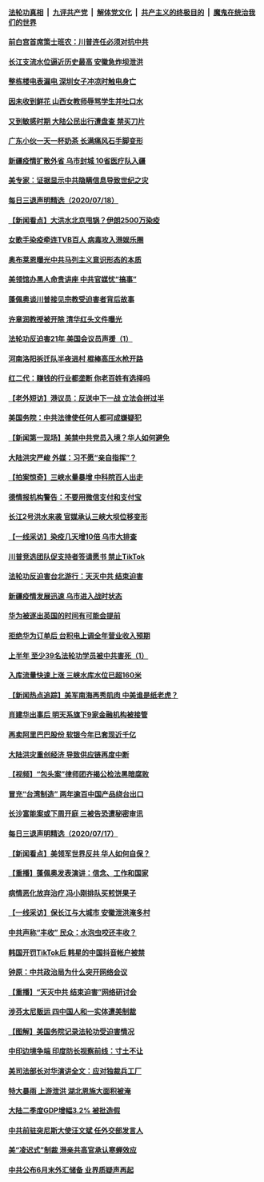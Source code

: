 ####  [法轮功真相](../../../../basic/blob/master/README.md?t=07191702) &nbsp;|&nbsp; [九评共产党](../../../../9ping.md/blob/master/README.md?t=07191702) &nbsp;|&nbsp; [解体党文化](../../../../jtdwh.md/blob/master/README.md?t=07191702)  &nbsp;|&nbsp; [共产主义的终极目的](../../../../gczydzjmd.md/blob/master/README.md?t=07191702) &nbsp;|&nbsp; [魔鬼在统治我们的世界](../../../../mgztzwmdsj.md/blob/master/README.md?t=07191702) 

#### [前白宫首席策士班农：川普连任必须对抗中共](../pages/nsc413/n12266511.md?t=07191702) 

#### [长江支流水位逼近历史最高 安徽急炸坝泄洪](../pages/nsc413/n12266809.md?t=07191702) 

#### [整栋楼电表漏电 深圳女子冲凉时触电身亡](../pages/nsc413/n12266996.md?t=07191702) 

#### [因未收到鲜花 山西女教师辱骂学生并吐口水](../pages/nsc413/n12266921.md?t=07191702) 

#### [又到敏感时期 大陆公民出行遭盘查 禁买刀片](../pages/nsc413/n12266810.md?t=07191702) 

#### [广东小伙一天一杯奶茶 长满痛风石手脚变形](../pages/nsc413/n12266838.md?t=07191702) 


#### [新疆疫情扩散外省 乌市封城 10省医疗队入疆](../pages/nsc413/n12266344.md?t=07191702) 

#### [美专家：证据显示中共隐瞒信息导致世纪之灾](../pages/nsc413/n12266600.md?t=07191702) 

#### [每日三退声明精选（2020/07/18）](../pages/nsc413/n12266757.md?t=07191702) 

#### [【新闻看点】大洪水北京甩锅？伊朗2500万染疫](../pages/nsc413/n12266091.md?t=07191702) 

#### [女歌手染疫牵连TVB百人 病毒攻入港娱乐圈](../pages/nsc413/n12266356.md?t=07191702) 

#### [奥布莱恩曝光中共马列主义意识形态的本质](../pages/nsc413/n12266360.md?t=07191702) 

#### [美领馆办黑人命贵讲座 中共官媒忧“搞事”](../pages/nsc413/n12266058.md?t=07191702) 

#### [蓬佩奥谈川普接见宗教受迫害者背后故事](../pages/nsc413/n12265894.md?t=07191702) 

#### [许章润教授被开除 清华红头文件曝光](../pages/nsc413/n12266261.md?t=07191702) 

#### [法轮功反迫害21年 美国会议员声援（1）](../pages/nsc413/n12266029.md?t=07191702) 

#### [河南洛阳拆迁队半夜进村 棍棒高压水枪开路](../pages/nsc413/n12266030.md?t=07191702) 

#### [红二代：赚钱的行业都垄断 你老百姓有选择吗](../pages/nsc413/n12264288.md?t=07191702) 

#### [【老外短访】港议员：反送中下一战 立法会拼过半](../pages/nsc413/n12265753.md?t=07191702) 

#### [美国务院：中共法律使任何人都可成嫌疑犯](../pages/nsc413/n12265837.md?t=07191702) 

#### [【新闻第一现场】美禁中共党员入境？华人如何避免](../pages/nsc413/n12265744.md?t=07191702) 

#### [大陆洪灾严峻 外媒：习不愿“亲自指挥”？](../pages/nsc413/n12265881.md?t=07191702) 

#### [【拍案惊奇】三峡水量暴增 中科院百人出走](../pages/nsc413/n12265081.md?t=07191702) 

#### [德情报机构警告：不要用微信支付和支付宝](../pages/nsc413/n12265806.md?t=07191702) 

#### [长江2号洪水来袭 官媒承认三峡大坝位移变形](../pages/nsc413/n12265847.md?t=07191702) 

#### [【一线采访】染疫几天增10倍 乌市大排查](../pages/nsc413/n12265794.md?t=07191702) 

#### [川普竞选团队促支持者签请愿书 禁止TikTok](../pages/nsc413/n12265729.md?t=07191702) 

#### [法轮功反迫害台北游行：天灭中共 结束迫害](../pages/nsc413/n12263177.md?t=07191702) 


#### [新疆疫情发展迅速 乌市进入战时状态](../pages/nsc413/n12265537.md?t=07191702) 

#### [华为被逐出英国的时间有可能会提前](../pages/nsc413/n12265371.md?t=07191702) 

#### [拒绝华为订单后 台积电上调全年营业收入预期](../pages/nsc413/n12265132.md?t=07191702) 

#### [上半年 至少39名法轮功学员被中共害死（1）](../pages/nsc413/n12260295.md?t=07191702) 

#### [入库流量快速上涨 三峡水库水位已超160米](../pages/nsc413/n12265310.md?t=07191702) 

#### [【新闻热点追踪】美军南海再秀肌肉 中美谁是纸老虎？](../pages/nsc413/n12265200.md?t=07191702) 

#### [肖建华出事后 明天系旗下9家金融机构被接管](../pages/nsc413/n12265120.md?t=07191702) 

#### [再卖阿里巴巴股份 软银今年已套现近千亿](../pages/nsc413/n12264946.md?t=07191702) 

#### [大陆洪灾重创经济 导致供应链再度中断](../pages/nsc413/n12264878.md?t=07191702) 

#### [【视频】“包头案”律师团齐揭公检法黑暗腐败](../pages/nsc413/n12264802.md?t=07191702) 

#### [冒充“台湾制造” 两年逾百中国产品绕台出口](../pages/nsc413/n12264601.md?t=07191702) 

#### [长沙富能案或下周开庭 三被告恐遭秘密审讯](../pages/nsc413/n12264793.md?t=07191702) 

#### [每日三退声明精选（2020/07/17）](../pages/nsc413/n12264868.md?t=07191702) 

#### [【新闻看点】美领军世界反共 华人如何自保？](../pages/nsc413/n12264447.md?t=07191702) 

#### [【重播】蓬佩奥发表演讲：信念、工作和国家](../pages/nsc413/n12263302.md?t=07191702) 

#### [病情恶化放弃治疗 冯小刚排队买煎饼果子](../pages/nsc413/n12264458.md?t=07191702) 

#### [【一线采访】保长江与大城市 安徽泄洪淹多村](../pages/nsc413/n12264148.md?t=07191702) 

#### [中共声称“丰收” 民众：水泡虫咬还丰收？](../pages/nsc413/n12264364.md?t=07191702) 

#### [韩国开罚TikTok后 韩星的中国抖音帐户被禁](../pages/nsc413/n12264206.md?t=07191702) 

#### [钟原：中共政治局为什么突开网络会议](../pages/nsc413/n12264617.md?t=07191702) 

#### [【重播】“天灭中共 结束迫害”网络研讨会](../pages/nsc413/n12264531.md?t=07191702) 

#### [涉芬太尼贩运 四中国人和一实体遭美制裁](../pages/nsc413/n12264427.md?t=07191702) 

#### [【图解】美国务院记录法轮功受迫害情况](../pages/nsc413/n12264329.md?t=07191702) 

#### [中印边境争端 印度防长视察前线：寸土不让](../pages/nsc413/n12264111.md?t=07191702) 

#### [美司法部长对华演讲全文：应对独裁兵工厂](../pages/nsc413/n12263972.md?t=07191702) 

#### [特大暴雨 上游泄洪 湖北恩施大面积被淹](../pages/nsc413/n12264161.md?t=07191702) 

#### [大陆二季度GDP增幅3.2% 被批造假](../pages/nsc413/n12262716.md?t=07191702) 

#### [中共前驻突尼斯大使汪文斌 任外交部发言人](../pages/nsc413/n12264127.md?t=07191702) 

#### [美“凌迟式”制裁 港亲共高官承认寒蝉效应](../pages/nsc413/n12264061.md?t=07191702) 

#### [中共公布6月末外汇储备 业界质疑声再起](../pages/nsc413/n12263854.md?t=07191702) 


